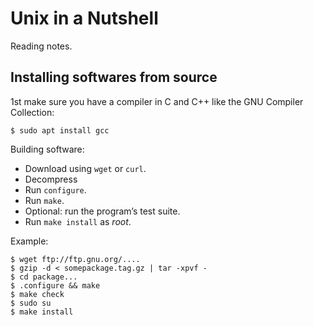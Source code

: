 # Unix in a Nutshell
Reading notes.

## Installing softwares from source
1st make sure you have a compiler in C and C++ like the GNU Compiler Collection:
```
$ sudo apt install gcc
```

Building software:
* Download using `wget` or `curl`.
* Decompress
* Run `configure`.
* Run `make`.
* Optional: run the program’s test suite.
* Run `make install` as *root*.

Example:
```
$ wget ftp://ftp.gnu.org/....
$ gzip -d < somepackage.tag.gz | tar -xpvf -
$ cd package...
$ .configure && make
$ make check
$ sudo su
$ make install
```